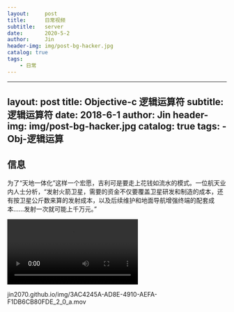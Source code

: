 ```yaml
---
layout:     post
title:      日常视频
subtitle:   server
date:       2020-5-2
author:     Jin
header-img: img/post-bg-hacker.jpg
catalog: true
tags:
    - 日常
---
```


---
layout:     post
title:      Objective-c 逻辑运算符
subtitle:   逻辑运算符
date:       2018-6-1
author:     Jin
header-img: img/post-bg-hacker.jpg
catalog: true
tags:
    - Obj-逻辑运算
---

## 信息



为了“天地一体化”这样一个宏愿，吉利可是要走上花钱如流水的模式。一位航天业内人士分析，“发射火箭卫星，需要的资金不仅要覆盖卫星研发和制造的成本，还有按卫星公斤数来算的发射成本，以及后续维护和地面导航增强终端的配套成本……发射一次就可能上千万元。”
 
 ![](https://jin2070.github.io/img/3AC4245A-AD8E-4910-AEFA-F1DB6CB80FDE_2_0_a.mov)
 
 jin2070.github.io/img/3AC4245A-AD8E-4910-AEFA-F1DB6CB80FDE_2_0_a.mov
 
 
 
  
  
 




